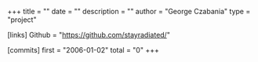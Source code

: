+++
title = ""
date = ""
description = ""
author = "George Czabania"
type = "project"

[links]
    Github = "https://github.com/stayradiated/"

[commits]
    first = "2006-01-02"
    total = "0"
+++
